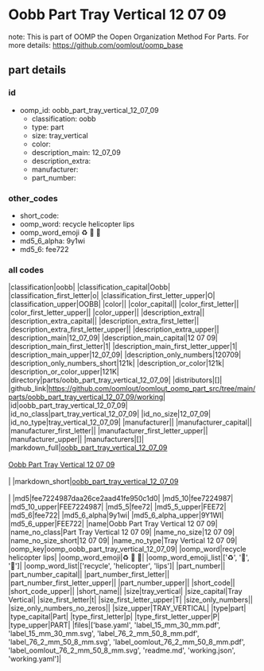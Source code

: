 # Oobb Part Tray Vertical 12 07 09  

note: This is part of OOMP the Oopen Organization Method For Parts. For more details: https://github.com/oomlout/oomp_base

##  part details





### id
* oomp_id: oobb_part_tray_vertical_12_07_09
  * classification: oobb
  * type: part
  * size: tray_vertical
  * color: 
  * description_main: 12_07_09
  * description_extra: 
  * manufacturer: 
  * part_number: 

### other_codes
* short_code: 
* oomp_word: recycle helicopter lips
* oomp_word_emoji :recycle: :helicopter: :lips:
* md5_6_alpha: 9y1wi
* md5_6: fee722

### all codes 
|classification|oobb|
|classification_capital|Oobb|
|classification_first_letter|o|
|classification_first_letter_upper|O|
|classification_upper|OOBB|
|color||
|color_capital||
|color_first_letter||
|color_first_letter_upper||
|color_upper||
|description_extra||
|description_extra_capital||
|description_extra_first_letter||
|description_extra_first_letter_upper||
|description_extra_upper||
|description_main|12_07_09|
|description_main_capital|12 07 09|
|description_main_first_letter|1|
|description_main_first_letter_upper|1|
|description_main_upper|12_07_09|
|description_only_numbers|120709|
|description_only_numbers_short|121k|
|description_or_color|121k|
|description_or_color_upper|121K|
|directory|parts/oobb_part_tray_vertical_12_07_09|
|distributors|[]|
|github_link|https://github.com/oomlout/oomlout_oomp_part_src/tree/main/parts/oobb_part_tray_vertical_12_07_09/working|
|id|oobb_part_tray_vertical_12_07_09|
|id_no_class|part_tray_vertical_12_07_09|
|id_no_size|12_07_09|
|id_no_type|tray_vertical_12_07_09|
|manufacturer||
|manufacturer_capital||
|manufacturer_first_letter||
|manufacturer_first_letter_upper||
|manufacturer_upper||
|manufacturers|[]|
|markdown_full|[oobb_part_tray_vertical_12_07_09](https://github.com/oomlout/oomlout_oomp_part_src/tree/main/parts/oobb_part_tray_vertical_12_07_09/working)<br>[](https://github.com/oomlout/oomlout_oomp_part_src/tree/main/parts/oobb_part_tray_vertical_12_07_09/working)<br>[Oobb Part Tray Vertical 12 07 09](https://github.com/oomlout/oomlout_oomp_part_src/tree/main/parts/oobb_part_tray_vertical_12_07_09/working)<br><br>|
|markdown_short|[oobb_part_tray_vertical_12_07_09](https://github.com/oomlout/oomlout_oomp_part_src/tree/main/parts/oobb_part_tray_vertical_12_07_09/working)<br><br>|
|md5|fee7224987daa26ce2aad41fe950c1d0|
|md5_10|fee7224987|
|md5_10_upper|FEE7224987|
|md5_5|fee72|
|md5_5_upper|FEE72|
|md5_6|fee722|
|md5_6_alpha|9y1wi|
|md5_6_alpha_upper|9Y1WI|
|md5_6_upper|FEE722|
|name|Oobb Part Tray Vertical 12 07 09|
|name_no_class|Part Tray Vertical 12 07 09|
|name_no_size|12 07 09|
|name_no_size_short|12 07 09|
|name_no_type|Tray Vertical 12 07 09|
|oomp_key|oomp_oobb_part_tray_vertical_12_07_09|
|oomp_word|recycle helicopter lips|
|oomp_word_emoji|:recycle: :helicopter: :lips:|
|oomp_word_emoji_list|[':recycle:', ':helicopter:', ':lips:']|
|oomp_word_list|['recycle', 'helicopter', 'lips']|
|part_number||
|part_number_capital||
|part_number_first_letter||
|part_number_first_letter_upper||
|part_number_upper||
|short_code||
|short_code_upper||
|short_name||
|size|tray_vertical|
|size_capital|Tray Vertical|
|size_first_letter|t|
|size_first_letter_upper|T|
|size_only_numbers||
|size_only_numbers_no_zeros||
|size_upper|TRAY_VERTICAL|
|type|part|
|type_capital|Part|
|type_first_letter|p|
|type_first_letter_upper|P|
|type_upper|PART|
|files|['base.yaml', 'label_15_mm_30_mm.pdf', 'label_15_mm_30_mm.svg', 'label_76_2_mm_50_8_mm.pdf', 'label_76_2_mm_50_8_mm.svg', 'label_oomlout_76_2_mm_50_8_mm.pdf', 'label_oomlout_76_2_mm_50_8_mm.svg', 'readme.md', 'working.json', 'working.yaml']|
